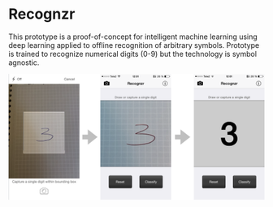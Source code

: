 # Recognzr

This prototype is a proof-of-concept for intelligent machine learning using deep learning applied to offline recognition of arbitrary symbols. Prototype is trained to recognize numerical digits (0-9) but the technology is symbol agnostic.

![recognzr](https://github.com/wejeus/recognzr/raw/master/PSD/all.png)